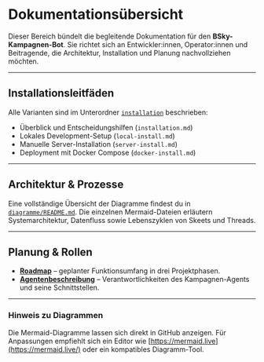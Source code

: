 # Dokumentationsübersicht

Dieser Bereich bündelt die begleitende Dokumentation für den **BSky-Kampagnen-Bot**. Sie richtet sich an Entwickler:innen, Operator:innen und Beitragende, die Architektur, Installation und Planung nachvollziehen möchten.

---

## Installationsleitfäden

Alle Varianten sind im Unterordner [`installation`](./installation/README.md) beschrieben:

- Überblick und Entscheidungshilfen (`installation.md`)
- Lokales Development-Setup (`local-install.md`)
- Manuelle Server-Installation (`server-install.md`)
- Deployment mit Docker Compose (`docker-install.md`)

---

## Architektur & Prozesse

Eine vollständige Übersicht der Diagramme findest du in [`diagramme/README.md`](./diagramme/README.md). Die einzelnen Mermaid-Dateien erläutern Systemarchitektur, Datenfluss sowie Lebenszyklen von Skeets und Threads.

---

## Planung & Rollen

- **[Roadmap](./ROADMAP.md)** – geplanter Funktionsumfang in drei Projektphasen.
- **[Agentenbeschreibung](./Agent.md)** – Verantwortlichkeiten des Kampagnen-Agents und seine Schnittstellen.

---

### Hinweis zu Diagrammen

Die Mermaid-Diagramme lassen sich direkt in GitHub anzeigen. Für Anpassungen empfiehlt sich ein Editor wie [https://mermaid.live](https://mermaid.live/) oder ein kompatibles Diagramm-Tool.
